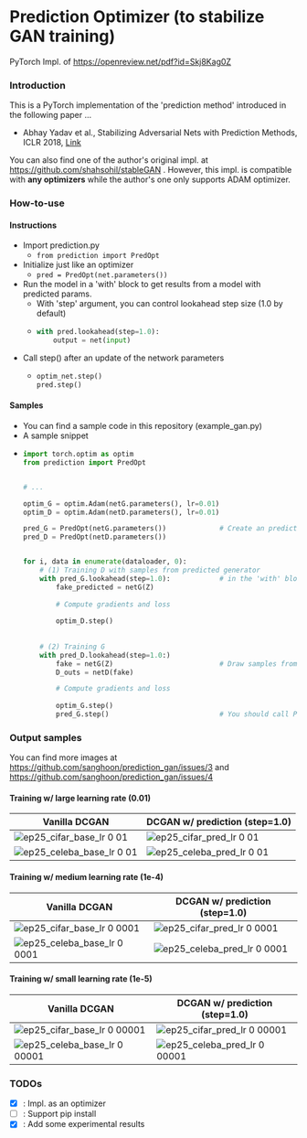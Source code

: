# Prediction Optimizer (to stabilize GAN training)
PyTorch Impl. of https://openreview.net/pdf?id=Skj8Kag0Z


### Introduction
This is a PyTorch implementation of the 'prediction method' introduced in the following paper ...

- Abhay Yadav et al., Stabilizing Adversarial Nets with Prediction Methods, ICLR 2018, [Link](https://openreview.net/forum?id=Skj8Kag0Z&noteId=rkLymJTSf)

You can also find one of the author's original impl. at https://github.com/shahsohil/stableGAN .
However, this impl. is compatible with **any optimizers** while the author's one only supports ADAM optimizer.


### How-to-use

#### Instructions
  - Import prediction.py
    - `from prediction import PredOpt`
  - Initialize just like an optimizer
    - `pred = PredOpt(net.parameters())`
  - Run the model in a 'with' block to get results from a model with predicted params.
    - With 'step' argument, you can control lookahead step size (1.0 by default)
    - ```python
      with pred.lookahead(step=1.0):
          output = net(input)
      ``` 
  - Call step() after an update of the network parameters
    - ```python
      optim_net.step()
      pred.step()
      ```

#### Samples
  - You can find a sample code in this repository (example_gan.py)
  - A sample snippet
  - ```python
    import torch.optim as optim
    from prediction import PredOpt
    
    
    # ...
    
    optim_G = optim.Adam(netG.parameters(), lr=0.01)
    optim_D = optim.Adam(netD.parameters(), lr=0.01)
    
    pred_G = PredOpt(netG.parameters())             # Create an prediction optimizer with target parameters
    pred_D = PredOpt(netD.parameters())
    
    
    for i, data in enumerate(dataloader, 0):
        # (1) Training D with samples from predicted generator
        with pred_G.lookahead(step=1.0):            # in the 'with' block, the model works as a 'predicted' model
            fake_predicted = netG(Z)                           
        
            # Compute gradients and loss 
        
            optim_D.step()
        
        
        # (2) Training G        
        with pred_D.lookahead(step=1.0:)
            fake = netG(Z)                          # Draw samples from the real model. (not predicted one)
            D_outs = netD(fake)
    
            # Compute gradients and loss
        
            optim_G.step()
            pred_G.step()                           # You should call PredOpt.step() after each update
    ``` 
    
### Output samples
You can find more images at https://github.com/sanghoon/prediction_gan/issues/3 and https://github.com/sanghoon/prediction_gan/issues/4

#### Training w/ large learning rate (0.01)

| Vanilla DCGAN | DCGAN w/ prediction (step=1.0) |
| --- | --- |
| ![ep25_cifar_base_lr 0 01](https://user-images.githubusercontent.com/3340388/38464108-fd288880-3b42-11e8-8392-7ac9d4261077.png) | ![ep25_cifar_pred_lr 0 01](https://user-images.githubusercontent.com/3340388/38499679-51c0e18e-3c43-11e8-9287-38f780db933c.png) |
| ![ep25_celeba_base_lr 0 01](https://user-images.githubusercontent.com/3340388/38464191-43ed0b3c-3b44-11e8-934e-2914a7b581a0.png) | ![ep25_celeba_pred_lr 0 01](https://user-images.githubusercontent.com/3340388/38499902-ecb3f30c-3c43-11e8-958b-a1b4e2aa6531.png) |

#### Training w/ medium learning rate (1e-4)
| Vanilla DCGAN | DCGAN w/ prediction (step=1.0) |
| --- | --- |
| ![ep25_cifar_base_lr 0 0001](https://user-images.githubusercontent.com/3340388/38464133-4e402fb6-3b43-11e8-9631-3d20e033a4d1.png) | ![ep25_cifar_pred_lr 0 0001](https://user-images.githubusercontent.com/3340388/38499708-64acd58c-3c43-11e8-8939-3d97f1ca5cb9.png) |
| ![ep25_celeba_base_lr 0 0001](https://user-images.githubusercontent.com/3340388/38464203-60690aae-3b44-11e8-855b-afd0f06d0abc.png) | ![ep25_celeba_pred_lr 0 0001](https://user-images.githubusercontent.com/3340388/38499884-dfa48b7c-3c43-11e8-8f90-0b7cac45c771.png) |

#### Training w/ small learning rate (1e-5)

| Vanilla DCGAN | DCGAN w/ prediction (step=1.0) |
| --- | --- |
| ![ep25_cifar_base_lr 0 00001](https://user-images.githubusercontent.com/3340388/38464153-852f2e64-3b43-11e8-937e-aa463b372291.png) | ![ep25_cifar_pred_lr 0 00001](https://user-images.githubusercontent.com/3340388/38499728-737c0de4-3c43-11e8-8c14-6b69e30e7f19.png) |
| ![ep25_celeba_base_lr 0 00001](https://user-images.githubusercontent.com/3340388/38464218-8eb51894-3b44-11e8-9839-1a259a82748a.png) | ![ep25_celeba_pred_lr 0 00001](https://user-images.githubusercontent.com/3340388/38499853-cf520466-3c43-11e8-8d4c-28adfd6d57dc.png) |

 
### TODOs
 
 - [x] : Impl. as an optimizer
 - [ ] : Support pip install
 - [x] : Add some experimental results 
